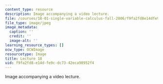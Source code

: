 ```yaml
---
content_type: resource
description: Image accompanying a video lecture.
file: /courses/18-01-single-variable-calculus-fall-2006/f9fa2fd8e14dfe9cdc7342eca98952f4_lec18.jpg
file_type: image/jpeg
image_metadata:
  caption: ''
  credit: ''
  image-alt: ''
learning_resource_types: []
ocw_type: OCWImage
resourcetype: Image
title: Lecture 18
uid: f9fa2fd8-e14d-fe9c-dc73-42eca98952f4
---
```

Image accompanying a video lecture.

